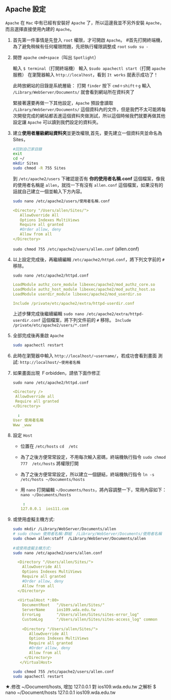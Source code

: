 #

## Apache 設定

`Apache` 在 `Mac` 中有已經有安裝好 `Apache` 了，所以這邊我並不另外安裝 `Apache`，而且選擇直接使用內建的 `Apache`。

1. 首先第一件事情是先登入 `root` 權限，才可開啟 `Apache`。
   #首先打開終端機，為了避免稍候有任何權限問題，先把執行權限調整成 `root`
   `sudo su -`

2. 開啓 `apache`
   `cmd+space`（叫出 `Spotlight`）
  
   輸入 `$ terminal`（打開終端機）
   輸入 `$sudo apachectl start`（打開 `apache` 服務）
   在瀏覽器輸入 `http://localhost`，看到 `It works` 就表示成功了！

   此時放網站的目錄是系統層級：
   打開 `finder` 按下 `cmd＋shift＋g` 輸入 `/Library/WebServer/Documents/` 就會看到網站所在資料夾了

   緊接著還要再做一下其他設定，`Apache` 預設會讀取 `/Library/WebServer/Documents/` 這個資料內的文件，但是我們不太可能將每次開發完成的網站都丟進這個資料夾做測試，所以這個時候我們就要再做其他設定讓 `Apache` 可以讀到我們設定的資料夾。

3. 建立**使用者層級網站資料夾**並更改權限,首先，要先建立一個資料夾並命名為   Sites，

   ```bash
   #回到自己家目錄
   exit
   cd ~/
   mkdir Sites
   sudo chmod -R 755 Sites
   ```

   到 `/etc/apache2/users` 下確認是否有 **你的使用者名稱.conf** 這個檔案，像我的使用者名稱是 `allen`，就找一下有沒有 `allen.conf` 這個檔案，如果沒有的話就自己建立一個並輸入下方內容。

   ```bash
   sudo nano /etc/apache2/users/使用者名稱.conf
   ```

   ```yml
   <Directory "/Users/allen/Sites/">  
      AllowOverride All  
      Options Indexes MultiViews 
      Require all granted
      #Order allow, deny
      Allow from all  
   </Directory>
   ```

   `sudo chmod 755 /etc/apache2/users/allen.conf` (allen.conf)

4. 以上設定完成後，再繼續編輯 `/etc/apache2/httpd.conf`，將下列文字前的 `#` 移除。

   `sudo nano /etc/apache2/httpd.conf`

   ```yml
   LoadModule authz_core_module libexec/apache2/mod_authz_core.so
   LoadModule authz_host_module libexec/apache2/mod_authz_host.so
   LoadModule userdir_module libexec/apache2/mod_userdir.so

   Include /private/etc/apache2/extra/httpd-userdir.conf
   ```

   上述步驆完成後繼續編輯 `sudo nano /etc/apache2/extra/httpd-userdir.conf` 這個檔案，將下列文件前的 `#` 移除。
   `Include /private/etc/apache2/users/*.conf`

5. 全部完成後再重啟 `Apache`

   ```bash
   sudo apachectl restart
   ```

6. 此時在瀏覽器中輸入 `http://localhost/~username/`，若成功會看到畫面
   測試: `http://localhost/~使用者名稱`

7. 如果畫面出現 Ｆorbidden，請依下面作修正

   `sudo nano /etc/apache2/httpd.conf`

   ```yml
   <Directory />
    AllowOverride all
    Require all granted
   </Directory>

     :
   User 使用者名稱
   Www _www
   ```

8. 設定 `Host`
  
   - 位置在 `/etc/hosts`
     `cd  /etc`

   - 為了之後方便常常設定，不用每次輸入密碼，終端機執行指令 `sudo chmod 777  /etc/hosts` 將權限打開
   - 為了之後方便常常設定，所以建立一個鏈結，終端機執行指令 `ln -s /etc/hosts ~/Documents/hosts`
   - 用 `nano` 打開編輯 `~/Documents/hosts`，將內容調整一下，常用內容如下：
     `nano ~/Documents/hosts`

     ```yml
      :
     127.0.0.1  ios111.com
     ```

9. 或使用虛擬主機方式:
  
   ```bash
   sudo mkdir /Library/WebServer/Documents/allen
   # sudo chown 使用者名稱:群組  /Library/WebServer/Documents/使用者名稱
   sudo chown allen:staff  /Library/WebServer/Documents/allen 
  
   #或使用虛擬主機方式:
   sudo nano /etc/apache2/users/allen.conf
   ```

   ```yml
     <Directory "/Users/allen/Sites/">  
       AllowOverride All  
       Options Indexes MultiViews 
       Require all granted
       #Order allow, deny
       Allow from all  
     </Directory> 
  
     <VirtualHost *:80> 
       DocumentRoot   "/Users/allen/Sites/" 
       ServerName     ios109.wda.edu.tw
       ErrorLog       "/Users/allen/Sites/sites-error_log" 
       CustomLog      "/Users/allen/Sites/sites-access_log" common 
       
       <Directory "/Users/allen/Sites/">  
          AllowOverride All  
          Options Indexes MultiViews 
          Require all granted
          #Order allow, deny
          Allow from all  
        </Directory>  
      </VirtualHost>
   ```
  
   ```bash
   sudo chmod 755 /etc/apache2/users/allen.conf
   sudo apachectl restart
   ```

★.修改 ~/Document/hosts, 增加 127.0.0.1 對 ios109.wda.edu.tw 之解析
  $ nano ~/Document/hosts
    127.0.0.1 ios109.wda.edu.tw






  
  





